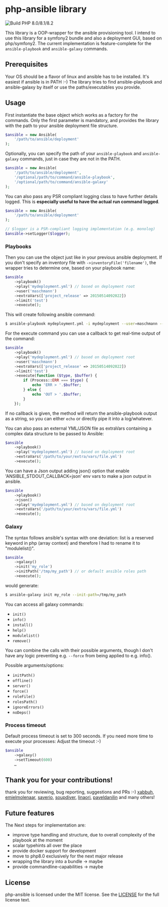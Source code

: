 # php-ansible library
![Build PHP 8.0/8.1/8.2](https://github.com/maschmann/php-ansible/actions/workflows/static-analysis.yml/badge.svg)

This library is a OOP-wrapper for the ansible provisioning tool.
I intend to use this library for a symfony2 bundle and also a deployment GUI, based on php/symfony2.
The current implementation is feature-complete for the `ansible-playbook` and `ansible-galaxy` commands.



## Prerequisites

Your OS should be a flavor of linux and ansible has to be installed. It's easiest if ansible is in PATH :-)
The library tries to find ansible-playbook and ansible-galaxy by itself or use the paths/executables you provide. 


## Usage

First instantiate the base object which works as a factory for the commands.
Only the first parameter is mandatory, and provides the library with the path to your ansible deployment file structure. 

```php
$ansible = new Ansible(
    '/path/to/ansible/deployment'
);
```

Optionally, you can specify the path of your `ansible-playbook` and `ansible-galaxy` commands, just in case they are not in the PATH.

```php
$ansible = new Ansible(
    '/path/to/ansible/deployment',
    '/optional/path/to/command/ansible-playbook',
    '/optional/path/to/command/ansible-galaxy'
);
```

You can also pass any PSR compliant logging class to have further details logged. This is **especially useful to have the actual run command logged**.

```php
$ansible = new Ansible(
    '/path/to/ansible/deployment'
);

// $logger is a PSR-compliant logging implementation (e.g. monolog)
$ansible->setLogger($logger);
```



### Playbooks

Then you can use the object just like in your previous ansible deployment.
If you don't specify an inventory file with ```->inventoryFile('filename')```, the wrapper tries to determine one, based on your playbook name: 

```php
$ansible
    ->playbook()
    ->play('mydeployment.yml') // based on deployment root 
    ->user('maschmann')
    ->extraVars(['project_release' => 20150514092022])
    ->limit('test')
    ->execute();
```

This will create following ansible command:

```bash
$ ansible-playbook mydeployment.yml -i mydeployment --user=maschmann --extra-vars="project-release=20150514092022" --limit=test
```


For the execute command you can use a callback to get real-time output of the command:

```php
$ansible
    ->playbook()
    ->play('mydeployment.yml') // based on deployment root 
    ->user('maschmann')
    ->extraVars(['project_release' => 20150514092022])
    ->limit('test')
    ->execute(function ($type, $buffer) {
        if (Process::ERR === $type) {
            echo 'ERR > '.$buffer;
        } else {
            echo 'OUT > '.$buffer;
        }
    });
```
If no callback is given, the method will return the ansible-playbook output as a string, so you can either ```echo``` or directly pipe it into a log/whatever.

You can also pass an external YML/JSON file as extraVars containing a complex data structure to be passed to Ansible:

```php
$ansible
    ->playbook()
    ->play('mydeployment.yml') // based on deployment root 
    ->extraVars('/path/to/your/extra/vars/file.yml')
    ->execute();
```

You can have a Json output adding json() option that enable 'ANSIBLE_STDOUT_CALLBACK=json' env vars to make a json output in ansible.

```php
$ansible
    ->playbook()
    ->json()
    ->play('mydeployment.yml') // based on deployment root 
    ->extraVars('/path/to/your/extra/vars/file.yml')
    ->execute();
```

### Galaxy

The syntax follows ansible's syntax with one deviation: list is a reserved keyword in php (array context) and
therefore I had to rename it to "modulelist()".

```php
$ansible
    ->galaxy()
    ->init('my_role')
    ->initPath('/tmp/my_path') // or default ansible roles path
    ->execute();
```
would generate:

```bash
$ ansible-galaxy init my_role --init-path=/tmp/my_path
```

You can access all galaxy commands:

 * `init()`
 * `info()`
 * `install()`
 * `help()`
 * `modulelist()`
 * `remove()`

You can combine the calls with their possible arguments, though I don't have any logic preventing e.g. ```--force``` from being applied to e.g. info().

Possible arguments/options:

 * `initPath()`
 * `offline()`
 * `server()`
 * `force()`
 * `roleFile()`
 * `rolesPath()`
 * `ignoreErrors()`
 * `noDeps()`



### Process timeout

Default process timeout is set to 300 seconds. If you need more time to execute your processes: Adjust the timeout :-) 

```php
$ansible
    ->galaxy()
    ->setTimeout(600)
    …
```



## Thank you for your contributions!

thank you for reviewing, bug reporting, suggestions and PRs :-)
[xabbuh](https://github.com/xabbuh), [emielmolenaar](https://github.com/emielmolenaar), [saverio](https://github.com/saverio), [soupdiver](https://github.com/soupdiver), [linaori](https://github.com/linaori), [paveldanilin](https://github.com/paveldanilin) and many others! 



## Future features

The Next steps for implementation are:

- improve type handling and structure, due to overall complexity of the playbook at the moment
- scalar typehints all over the place
- provide docker support for development
- move to php8.0 exclusively for the next major release
- wrapping the library into a bundle -> maybe
- provide commandline-capabilities -> maybe



License
----

php-ansible is licensed under the MIT license. See the [LICENSE](LICENSE) for the full license text.
